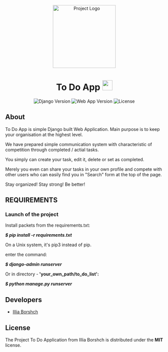 <p align="center">
      <img src="https://i.ibb.co/pnzQTPg/to-do-list-1.png" alt="Project Logo" width="200">
</p>

<h1 align="center"> To Do App
<img src="https://github.com/blackcater/blackcater/raw/main/images/Hi.gif" height="32"/></h1>

<p align="center">
   <img src="https://img.shields.io/badge/Django%20v.-%204.1.2-green" alt="Django Version">
   <img src="https://img.shields.io/badge/Version-v.%201.0%20(Alpha)-blue" alt="Web App Version">
   <img src="https://img.shields.io/badge/License-MIT-yellow" alt="License">
</p>

## About

<p>To Do App is simple Django built Web Application. Main purpose is to keep your organisation at the highest level.</p>
<p>We have prepared simple communication system with characteristic of competition through completed / actial tasks.</p>
<p>You simply can create your task, edit it, delete or set as completed.</p>
<p>Merely you even can share your tasks in your own profile and compete with other users who can easily find you in "Search" form at the top of the page.</p> 
<p>Stay organized! Stay strong! Be better!</p>


## REQUIREMENTS
<h3>Launch of the project</h3>
         <p>Install packets from the requirements.txt:</p>
            <p><em><b>  $ pip install -r requirements.txt</b></em></p>
         <p>On a Unix system, it's pip3 instead of pip.</p>
         <p>enter the command:</p>
            <p> <em><b>  $ django-admin runserver</b></em></p>
            <p>Or in directory -<b> 'your_own_path/to_do_list':</b></p>
            <p> <em><b>  $ python manage.py runserver</b></em></p>


## Developers

- [Illia Borshch](https://github.com/ilborsch/T)

## License

The Project To Do Application from Illia Borshch is distributed under the <b>MIT</b> license.